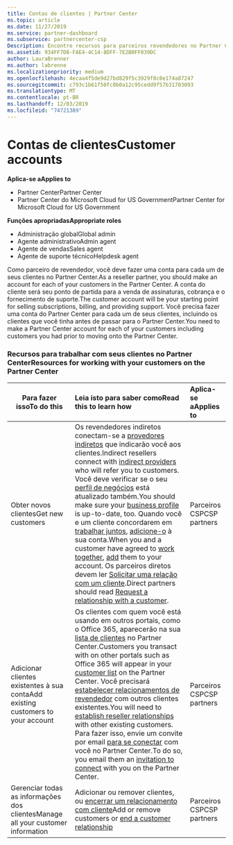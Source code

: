 ```yaml
---
title: Contas de clientes | Partner Center
ms.topic: article
ms.date: 11/27/2019
ms.service: partner-dashboard
ms.subservice: partnercenter-csp
Description: Encontre recursos para parceiros revendedores no Partner Center. Isso inclui a necessidade de criar contas de clientes antes de vender assinaturas, faturas ou oferecer suporte.
ms.assetid: 934FF7D8-FAE4-4C14-8DFF-7E2B0FF039DC
author: LauraBrenner
ms.author: labrenne
ms.localizationpriority: medium
ms.openlocfilehash: 4ecaa4f5de9d27bd829f5c3929f0c8e174a87247
ms.sourcegitcommit: c793c1b61f50fc0b0a12c95cedd9f57b31703093
ms.translationtype: MT
ms.contentlocale: pt-BR
ms.lasthandoff: 12/03/2019
ms.locfileid: "74721389"
---
```

# <a name="customer-accounts"></a><span data-ttu-id="78364-104">Contas de clientes</span><span class="sxs-lookup"><span data-stu-id="78364-104">Customer accounts</span></span>

<span data-ttu-id="78364-105">**Aplica-se a**</span><span class="sxs-lookup"><span data-stu-id="78364-105">**Applies to**</span></span>

-  <span data-ttu-id="78364-106">Partner Center</span><span class="sxs-lookup"><span data-stu-id="78364-106">Partner Center</span></span>
-  <span data-ttu-id="78364-107">Partner Center do Microsoft Cloud for US Government</span><span class="sxs-lookup"><span data-stu-id="78364-107">Partner Center for Microsoft Cloud for US Government</span></span>

<span data-ttu-id="78364-108">**Funções apropriadas**</span><span class="sxs-lookup"><span data-stu-id="78364-108">**Appropriate roles**</span></span>

- <span data-ttu-id="78364-109">Administração global</span><span class="sxs-lookup"><span data-stu-id="78364-109">Global admin</span></span>
- <span data-ttu-id="78364-110">Agente administrativo</span><span class="sxs-lookup"><span data-stu-id="78364-110">Admin agent</span></span>
- <span data-ttu-id="78364-111">Agente de vendas</span><span class="sxs-lookup"><span data-stu-id="78364-111">Sales agent</span></span>
- <span data-ttu-id="78364-112">Agente de suporte técnico</span><span class="sxs-lookup"><span data-stu-id="78364-112">Helpdesk agent</span></span>

<span data-ttu-id="78364-113">Como parceiro de revendedor, você deve fazer uma conta para cada um de seus clientes no Partner Center.</span><span class="sxs-lookup"><span data-stu-id="78364-113">As a reseller partner, you should make an account for each of your customers in the Partner Center.</span></span> <span data-ttu-id="78364-114">A conta do cliente será seu ponto de partida para a venda de assinaturas, cobrança e o fornecimento de suporte.</span><span class="sxs-lookup"><span data-stu-id="78364-114">The customer account will be your starting point for selling subscriptions, billing, and providing support.</span></span> <span data-ttu-id="78364-115">Você precisa fazer uma conta do Partner Center para cada um de seus clientes, incluindo os clientes que você tinha antes de passar para o Partner Center.</span><span class="sxs-lookup"><span data-stu-id="78364-115">You need to make a Partner Center account for each of your customers including customers you had prior to moving onto the Partner Center.</span></span>

### <a name="resources-for-working-with-your-customers-on-the-partner-center"></a><span data-ttu-id="78364-116">Recursos para trabalhar com seus clientes no Partner Center</span><span class="sxs-lookup"><span data-stu-id="78364-116">Resources for working with your customers on the Partner Center</span></span>

|<span data-ttu-id="78364-117">**Para fazer isso**</span><span class="sxs-lookup"><span data-stu-id="78364-117">**To do this**</span></span>   |<span data-ttu-id="78364-118">**Leia isto para saber como**</span><span class="sxs-lookup"><span data-stu-id="78364-118">**Read this to learn how**</span></span>   |<span data-ttu-id="78364-119">**Aplica-se a**</span><span class="sxs-lookup"><span data-stu-id="78364-119">**Applies to**</span></span>|
|-----------------|:----------------------------|:--------------|
|<span data-ttu-id="78364-120">Obter novos clientes</span><span class="sxs-lookup"><span data-stu-id="78364-120">Get new customers</span></span>|<span data-ttu-id="78364-121">Os revendedores indiretos conectam-se a [provedores indiretos](indirect-reseller-tasks-in-partner-center.md) que indicarão você aos clientes.</span><span class="sxs-lookup"><span data-stu-id="78364-121">Indirect resellers connect with [indirect providers](indirect-reseller-tasks-in-partner-center.md) who will refer you to customers.</span></span> <span data-ttu-id="78364-122">Você deve verificar se o seu [perfil de negócios](create-a-marketing-profile.md) está atualizado também.</span><span class="sxs-lookup"><span data-stu-id="78364-122">You should make sure your [business profile](create-a-marketing-profile.md) is up-to-date, too.</span></span> <span data-ttu-id="78364-123">Quando você e um cliente concordarem em [trabalhar juntos](responding-to-referrals.md), [adicione-o](add-a-new-customer.md) à sua conta.</span><span class="sxs-lookup"><span data-stu-id="78364-123">When you and a customer have agreed to [work together](responding-to-referrals.md), [add](add-a-new-customer.md) them to your account.</span></span> <span data-ttu-id="78364-124">Os parceiros diretos devem ler [Solicitar uma relação com um cliente](request-a-relationship-with-a-customer.md).</span><span class="sxs-lookup"><span data-stu-id="78364-124">Direct partners should read [ Request a relationship with a customer](request-a-relationship-with-a-customer.md).</span></span>|<span data-ttu-id="78364-125">Parceiros CSP</span><span class="sxs-lookup"><span data-stu-id="78364-125">CSP partners</span></span>|
|<span data-ttu-id="78364-126">Adicionar clientes existentes à sua conta</span><span class="sxs-lookup"><span data-stu-id="78364-126">Add existing customers to your account</span></span>   | <span data-ttu-id="78364-127">Os clientes com quem você está usando em outros portais, como o Office 365, aparecerão na sua [lista de clientes](see-your-customer-list.md) no Partner Center.</span><span class="sxs-lookup"><span data-stu-id="78364-127">Customers you transact with on other portals such as Office 365 will appear in your [customer list](see-your-customer-list.md) on the Partner Center.</span></span> <span data-ttu-id="78364-128">Você precisará [estabelecer relacionamentos de revendedor](indirect-reseller-tasks-in-partner-center.md) com outros clientes existentes.</span><span class="sxs-lookup"><span data-stu-id="78364-128">You will need to [establish reseller relationships](indirect-reseller-tasks-in-partner-center.md) with other existing customers.</span></span> <span data-ttu-id="78364-129">Para fazer isso, envie um convite por email [para se conectar](responding-to-referrals.md) com você no Partner Center.</span><span class="sxs-lookup"><span data-stu-id="78364-129">To do so, you email them an [invitation to connect](responding-to-referrals.md) with you on the Partner Center.</span></span>   | <span data-ttu-id="78364-130">Parceiros CSP</span><span class="sxs-lookup"><span data-stu-id="78364-130">CSP partners</span></span>   |
|<span data-ttu-id="78364-131">Gerenciar todas as informações dos clientes</span><span class="sxs-lookup"><span data-stu-id="78364-131">Manage all your customer information</span></span>   | <span data-ttu-id="78364-132">Adicionar ou remover clientes, ou [encerrar um relacionamento com cliente](remove-a-relationship.md)</span><span class="sxs-lookup"><span data-stu-id="78364-132">Add or remove customers or [end a customer relationship](remove-a-relationship.md)</span></span>|   <span data-ttu-id="78364-133">Parceiros CSP</span><span class="sxs-lookup"><span data-stu-id="78364-133">CSP partners</span></span> |